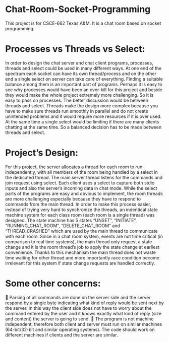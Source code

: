 # Chat-Room-Socket-Programming
This project is for CSCE-662 Texas A&amp;M. It is a chat room based on socket programming.

# Processes vs Threads vs Select:
In order to design the chat server and chat client programs, processes, threads and select could be used in many different ways.  At one end of the spectrum each socket can have its own thread/process and on the other end a single select on server can take care of everything. Finding a suitable balance among them is an important part of programs. Perhaps it is easy to see why processes would have been an over-kill for this project and beside they would make the whole project extremely more challenging. So it is easy to pass on processes. The better discussion would be between threads and select. Threads make the design more complex because you have to make sure threads run smoothly in parallel and do not create unintended problems and it would require more resources if it is over used. At the same time a single select would be limiting if there are many clients chatting at the same time. So a balanced decision has to be made between threads and select.

# Project’s Design:
For this project, the server allocates a thread for each room to run independently, with all members of the room being handled by a select in the dedicated thread. The main server thread listens for the commands and join request using select. Each client uses a select to capture both stdio inputs and also the server’s incoming data in chat mode. While the select parts of the programs are easy and obvious to implement, the room threads are more challenging especially because they have to respond to commands from the main thread. In order to make this process easier, instead of trying very hard to synchronize the threads, an indentical state machine system for each class room (each room is a single thread) was designed. The state machine has 5 states “UNSET”, “INITIATE”, “RUNNING_CHAT_ROOM”, “DELETE_CHAT_ROOM” and “THREAD_CRASHED” which are used by the main thread to communicate with each room. Since in a chat room system, events are not time critical (in comparison to real time systems), the main thread only request a state change and it is the room thread’s job to apply the state change at earliest convenience. Thanks to this mechanism the main thread does not waste time waiting for other thread and more importantly race condition become irrelevant for this system if state change requests are handled correctly.

# Some other concerns:
	Parsing of all commands are done on the server side and the server respond by a single byte indicating what kind of reply would be sent next by the server. In this way the client side does not have to worry about the command entered by the user and it knows exactly what kind of reply (size and content) the server is going to send.
	The program is not machine independent, therefore both client and server must run on similar machines (64-bit/32-bit and similar operating systems). The code should work on different machines if clients and the server are similar.
